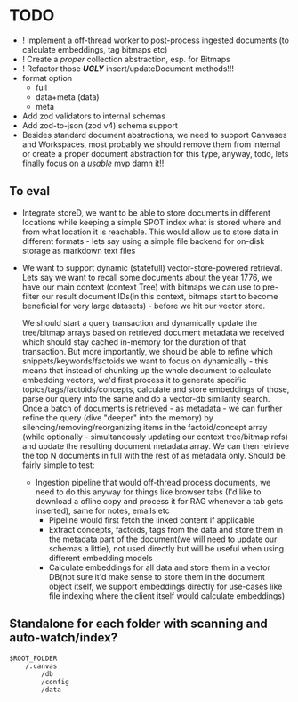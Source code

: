 # TODO

- ! Implement a off-thread worker to post-process ingested documents (to calculate embeddings, tag bitmaps etc)
- ! Create a *proper* collection abstraction, esp. for Bitmaps
- ! Refactor those ***UGLY*** insert/updateDocument methods!!!
- format option
  - full
  - data+meta (data)
  - meta
- Add zod validators to internal schemas
- Add zod-to-json (zod v4) schema support
- Besides standard document abstractions, we need to support Canvases and Workspaces, most probably we should remove them from internal or create a proper document abstraction for this type, anyway, todo, lets finally focus on a *usable* mvp damn it!!

## To eval

- Integrate storeD, we want to be able to store documents in different locations while keeping a simple SPOT index what is stored where and from what location it is reachable. This would allow us to store data in different formats - lets say using a simple file backend for on-disk storage as markdown text files
- We want to support dynamic (statefull) vector-store-powered retrieval. Lets say we want to recall some documents about the year 1776, we have our main context (context Tree) with bitmaps we can use to pre-filter our result document IDs(in this context, bitmaps start to become beneficial for very large datasets) - before we hit our vector store.  
  
  We should start a query transaction and dynamically update the tree/bitmap arrays based on retrieved document metadata we received which should stay cached in-memory for the duration of that transaction. But more importantly, we should be able to refine which snippets/keywords/factoids we want to focus on dynamically - this means that instead of chunking up the whole document to calculate embedding vectors, we'd first process it to generate specific topics/tags/factoids/concepts, calculate and store embeddings of those, parse our query into the same and do a vector-db similarity search. Once a batch of documents is retrieved - as metadata - we can further refine the query (dive "deeper" into the memory) by silencing/removing/reorganizing items in the factoid/concept array (while optionally - simultaneously updating our context tree/bitmap refs) and update the resulting document metadata array. We can then retrieve the top N documents in full with the rest of as metadata only. Should be fairly simple to test:
  - Ingestion pipeline that would off-thread process documents, we need to do this anyway for things like browser tabs (I'd like to download a ofline copy and process it for RAG whenever a tab gets inserted), same for notes, emails etc
    - Pipeline would first fetch the linked content if applicable
    - Extract concepts, factoids, tags from the data and store them in the metadata part of the document(we will need to update our schemas a little), not used directly but will be useful when using different embedding models
    - Calculate embeddings for all data and store them in a vector DB(not sure it'd make sense to store them in the document object itself, we support embeddings directly for use-cases like file indexing where the client itself would calculate embeddings)
  



## Standalone for each folder with scanning and auto-watch/index?

```
$ROOT_FOLDER
    /.canvas
        /db
        /config
        /data
```
